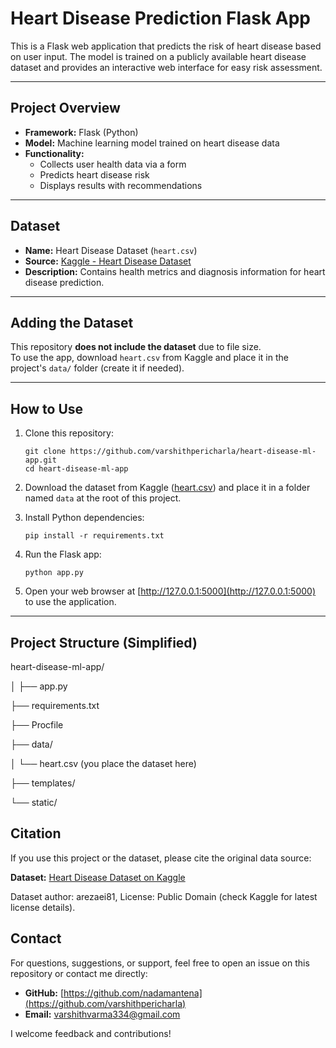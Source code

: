 # Heart Disease Prediction Flask App

This is a Flask web application that predicts the risk of heart disease based on user input. The model is trained on a publicly available heart disease dataset and provides an interactive web interface for easy risk assessment.

---

## Project Overview

- **Framework:** Flask (Python)
- **Model:** Machine learning model trained on heart disease data
- **Functionality:**  
  - Collects user health data via a form  
  - Predicts heart disease risk  
  - Displays results with recommendations

---

## Dataset

- **Name:** Heart Disease Dataset (`heart.csv`)
- **Source:** [Kaggle - Heart Disease Dataset](https://www.kaggle.com/datasets/arezaei81/heartcsv)  
- **Description:** Contains health metrics and diagnosis information for heart disease prediction.

---

## Adding the Dataset

This repository **does not include the dataset** due to file size.  
To use the app, download `heart.csv` from Kaggle and place it in the project's `data/` folder (create it if needed).

---

## How to Use

1. Clone this repository:
    ```
    git clone https://github.com/varshithpericharla/heart-disease-ml-app.git
    cd heart-disease-ml-app
    ```

2. Download the dataset from Kaggle ([heart.csv](https://www.kaggle.com/datasets/arezaei81/heartcsv)) and place it in a folder named `data` at the root of this project.

3. Install Python dependencies:
    ```
    pip install -r requirements.txt
    ```

4. Run the Flask app:
    ```
    python app.py
    ```

5. Open your web browser at [http://127.0.0.1:5000](http://127.0.0.1:5000) to use the application.

---

## Project Structure (Simplified)

heart-disease-ml-app/

│
├── app.py

├── requirements.txt

├── Procfile

├── data/

│ └── heart.csv (you place the dataset here)

├── templates/

└── static/

## Citation

If you use this project or the dataset, please cite the original data source:

**Dataset:** [Heart Disease Dataset on Kaggle](https://www.kaggle.com/datasets/arezaei81/heartcsv)

Dataset author: arezaei81, License: Public Domain (check Kaggle for latest license details).

## Contact

For questions, suggestions, or support, feel free to open an issue on this repository or contact me directly:

- **GitHub:** [https://github.com/nadamantena](https://github.com/varshithpericharla)
- **Email:** varshithvarma334@gmail.com

I welcome feedback and contributions!


